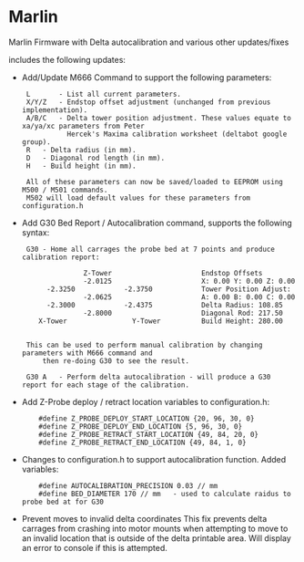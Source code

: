 Marlin
======

Marlin Firmware with Delta autocalibration and various other updates/fixes


includes the following updates:


-  Add/Update M666 Command to support the following parameters:

		L		- List all current parameters.
		X/Y/Z	- Endstop offset adjustment (unchanged from previous implementation).
		A/B/C	- Delta tower position adjustment. These values equate to xa/ya/xc parameters from Peter
	    	 	  Hercek's Maxima calibration worksheet (deltabot google group).
		R	- Delta radius (in mm).
		D	- Diagonal rod length (in mm).
		H	- Build height (in mm).   
   
		All of these parameters can now be saved/loaded to EEPROM using M500 / M501 commands.
		M502 will load default values for these parameters from configuration.h

-  Add G30 Bed Report / Autocalibration command, supports the following syntax:

		G30	- Home all carrages the probe bed at 7 points and produce calibration report:

                      Z-Tower                      Endstop Offsets
                      -2.0125                      X: 0.00 Y: 0.00 Z: 0.00
             -2.3250            -2.3750            Tower Position Adjust:
                      -2.0625                      A: 0.00 B: 0.00 C: 0.00                              
             -2.3000            -2.4375            Delta Radius: 108.85
                      -2.8000                      Diagonal Rod: 217.50
           X-Tower                Y-Tower          Build Height: 280.00 
                                                   

		This can be used to perform manual calibration by changing parameters with M666 command and
	        then re-doing G30 to see the result.

   		G30 A	- Perform delta autocalibration - will produce a G30 report for each stage of the calibration.

           
-  Add Z-Probe deploy / retract location variables to configuration.h:

           #define Z_PROBE_DEPLOY_START_LOCATION {20, 96, 30, 0}
           #define Z_PROBE_DEPLOY_END_LOCATION {5, 96, 30, 0}
           #define Z_PROBE_RETRACT_START_LOCATION {49, 84, 20, 0}         
           #define Z_PROBE_RETRACT_END_LOCATION {49, 84, 1, 0}  

-  Changes to configuration.h to support autocalibration function. Added variables:

           #define AUTOCALIBRATION_PRECISION 0.03 // mm  
           #define BED_DIAMETER 170 // mm   - used to calculate raidus to probe bed at for G30 


-  Prevent moves to invalid delta coordinates
           This fix prevents delta carrages from crashing into motor mounts when attempting to move to an
           invalid location that is outside of the delta printable area. Will display an error to console if 
           this is attempted.
